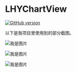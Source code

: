 # LHYChartView

[![GitHub version](https://badge.fury.io/gh/lihaiyang123%2FLHYChartView.svg)](https://badge.fury.io/gh/lihaiyang123%2FLHYChartView)

以下是我项目里使用到的部分截图。

![我是图片](http://code.cocoachina.com/uploads/attachments/20190322/138058/a9669ecbfb79f15071d97ec29d5ad690.png)


![我是图片](http://code.cocoachina.com/uploads/attachments/20181023/137760/66695d7663d42737d49df3cbf8af8703.png)


![我是图片](http://code.cocoachina.com/uploads/attachments/20181023/137760/46a7a1db1887d04eba227dce4900b5ca.png)
